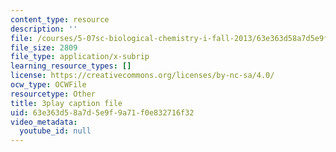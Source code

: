 ```yaml
---
content_type: resource
description: ''
file: /courses/5-07sc-biological-chemistry-i-fall-2013/63e363d58a7d5e9f9a71f0e832716f32_BYhaXjwgn5I.vtt
file_size: 2809
file_type: application/x-subrip
learning_resource_types: []
license: https://creativecommons.org/licenses/by-nc-sa/4.0/
ocw_type: OCWFile
resourcetype: Other
title: 3play caption file
uid: 63e363d5-8a7d-5e9f-9a71-f0e832716f32
video_metadata:
  youtube_id: null
---
```

